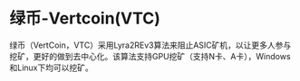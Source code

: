 # 

# 绿币-Vertcoin(VTC)

绿币（VertCoin，VTC）采用Lyra2REv3算法来阻止ASIC矿机，以让更多人参与挖矿，更好的做到去中心化。该算法支持GPU挖矿（支持N卡、A卡），Windows和Linux下均可以挖矿。


